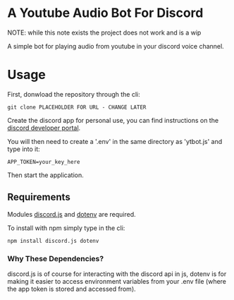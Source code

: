 # A Youtube Audio Bot For Discord

NOTE: while this note exists the project does not work and is a wip

A simple bot for playing audio from youtube in your discord voice channel.

# Usage

First, donwload the repository through the cli:
```
git clone PLACEHOLDER FOR URL - CHANGE LATER
```

Create the discord app for personal use, you can find instructions on the [discord developer portal](https://discord.com/developers/docs/quick-start/getting-started#step-1-creating-an-app).

You will then need to create a '.env' in the same directory as 'ytbot.js' and type into it:
```
APP_TOKEN=your_key_here
```

Then start the application.

## Requirements

Modules [discord.js](https://www.npmjs.com/package/discord.js?activeTab=readme) and [dotenv](https://www.npmjs.com/package/dotenv) are required.

To install with npm simply type in the cli:
```
npm install discord.js dotenv
```

### Why These Dependencies?
discord.js is of course for interacting with the discord api in js, dotenv is for making it easier to access environment variables from your .env file (where the app token is stored and accessed from).